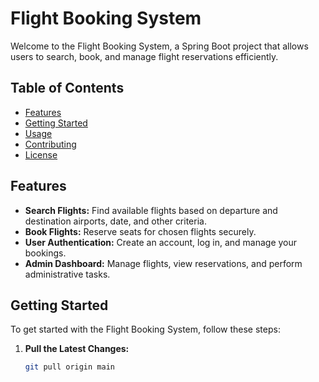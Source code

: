 # Flight Booking System

Welcome to the Flight Booking System, a Spring Boot project that allows users to search, book, and manage flight reservations efficiently.

## Table of Contents

- [Features](#features)
- [Getting Started](#getting-started)
- [Usage](#usage)
- [Contributing](#contributing)
- [License](#license)

## Features

- **Search Flights:** Find available flights based on departure and destination airports, date, and other criteria.
- **Book Flights:** Reserve seats for chosen flights securely.
- **User Authentication:** Create an account, log in, and manage your bookings.
- **Admin Dashboard:** Manage flights, view reservations, and perform administrative tasks.

## Getting Started

To get started with the Flight Booking System, follow these steps:

1. **Pull the Latest Changes:**
   ```bash
   git pull origin main
